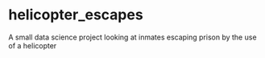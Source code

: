 # helicopter_escapes
A small data science project looking at inmates escaping prison by the use of a helicopter
